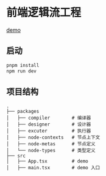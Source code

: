 # 前端逻辑流工程
[demo](https://wittyna.github.io/logic-flow)
## 启动
```bash
pnpm install
npm run dev
```

## 项目结构
```
.
├── packages
│   ├── compiler        # 编译器
│   ├── designer        # 设计器
│   ├── excuter         # 执行器
│   ├── node-contexts   # 节点上下文
│   ├── node-metas      # 节点定义
│   └── node-types      # 类型定义
├── src
│   ├── App.tsx         # demo
│   ├── main.tsx        # demo 入口

```






